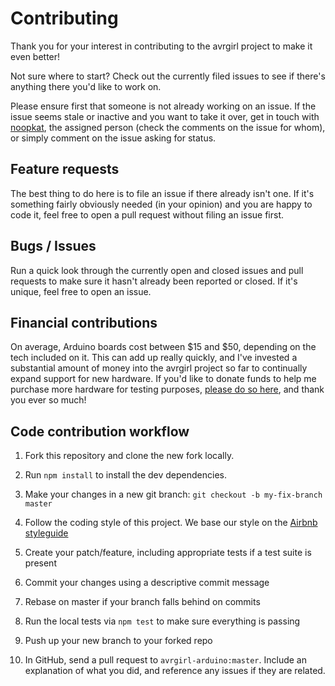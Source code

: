# Contributing

Thank you for your interest in contributing to the avrgirl project to make it even better!

Not sure where to start? Check out the currently filed issues to see if there's anything there you'd like to work on. 

Please ensure first that someone is not already working on an issue. If the issue seems stale or inactive and you want to take it over, get in touch with [noopkat](http://github.com/noopkat), the assigned person (check the comments on the issue for whom), or simply comment on the issue asking for status.

## Feature requests

The best thing to do here is to file an issue if there already isn't one. If it's something fairly obviously needed (in your opinion) and you are happy to code it, feel free to open a pull request without filing an issue first.

## Bugs / Issues

Run a quick look through the currently open and closed issues and pull requests to make sure it hasn't already been reported or closed. If it's unique, feel free to open an issue.

## Financial contributions

On average, Arduino boards cost between $15 and $50, depending on the tech included on it. This can add up really quickly, and I've invested a substantial amount of money into the avrgirl project so far to continually expand support for new hardware. If you'd like to donate funds to help me purchase more hardware for testing purposes, [please do so here](https://www.paypal.me/noopkat), and thank you ever so much!

## Code contribution workflow

1. Fork this repository and clone the new fork locally. 

2. Run `npm install` to install the dev dependencies.

3. Make your changes in a new git branch: `git checkout -b my-fix-branch master`

4. Follow the coding style of this project. We base our style on the [Airbnb styleguide](https://github.com/airbnb/javascript)

5. Create your patch/feature, including appropriate tests if a test suite is present

6. Commit your changes using a descriptive commit message

7. Rebase on master if your branch falls behind on commits

8. Run the local tests via `npm test` to make sure everything is passing

9. Push up your new branch to your forked repo

10. In GitHub, send a pull request to `avrgirl-arduino:master`. Include an explanation of what you did, and reference any issues if they are related.

